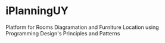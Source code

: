 # iPlanningUY
Platform for Rooms Diagramation and Furniture Location using Programming Design's Principles and Patterns
